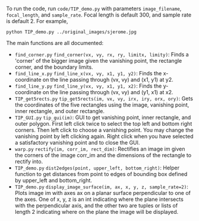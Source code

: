 To run the code, run `code/TIP_demo.py` with parameters `image_filename`, `focal_length`, and `sample_rate`. Focal length is default 300, and sample rate is default 2. For example,

`python TIP_demo.py ../original_images/sjerome.jpg`

The main functions are all documented:
- `find_corner.py` `find_corner(vx, vy, rx, ry, limitx, limity)`: Finds a 'corner' of the bigger image given the vanishing point, the rectangle corner, and the boundary limits.
- `find_line_x.py` `find_line_x(vx, vy, x1, y1, y2)`: Finds the x-coordinate on the line passing through (vx, vy) and (x1, y1) at y2.
- `find_line_y.py` `find_line_y(vx, vy, x1, y1, x2)`: Finds the y-coordinate on the line passing through (vx, vy) and (y1, x1) at x2.
- `TIP_get5rects.py` `tip_get5rects(im, vx, vy, irx, iry, orx, ory)`: Gets the coordinates of the five rectangles using the image, vanishing point, inner rectangle, and outer rectangle.
- `TIP_GUI.py` `tip_gui(im)`: GUI to get vanishing point, inner rectangle, and outer polygon. First left click twice to select the top left and bottom right corners. Then left click to choose a vanishing point. You may change the vanishing point by left clicking again. Right click when you have selected a satisfactory vanishing point and to close the GUI.
- `warp.py` `rectify(im, corr_im, rect_dim)`: Rectifies an image im given the corners of the image corr_im and the dimensions of the rectangle to rectify into.
- `TIP_demo.py` `dist2edges(point, upper_left, bottom_right)`: Helper function to get distances from point to edges of bounding box defined by upper_left and bottom_right.
- `TIP_demo.py` `display_image_surface(im, ax, x, y, z, sample_rate=2)`: Plots image im with axes ax on a planar surface perpendicular to one of the axes. One of x, y, z is an int indicating where the plane intersects with the perpendicular axis, and the other two are tuples or lists of length 2 indicating where on the plane the image will be displayed.